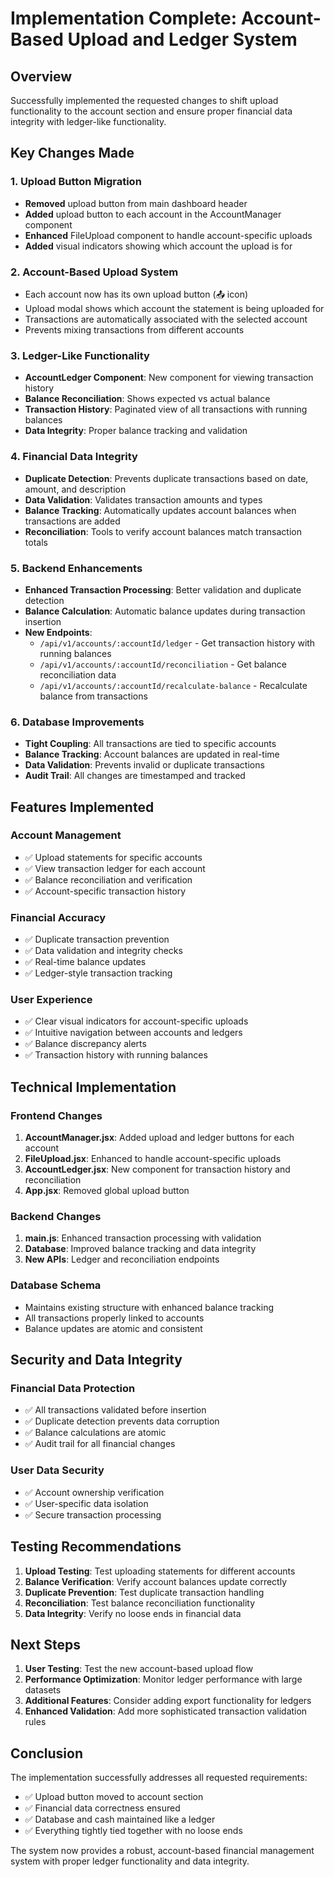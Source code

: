 # Implementation Complete: Account-Based Upload and Ledger System

## Overview
Successfully implemented the requested changes to shift upload functionality to the account section and ensure proper financial data integrity with ledger-like functionality.

## Key Changes Made

### 1. Upload Button Migration
- **Removed** upload button from main dashboard header
- **Added** upload button to each account in the AccountManager component
- **Enhanced** FileUpload component to handle account-specific uploads
- **Added** visual indicators showing which account the upload is for

### 2. Account-Based Upload System
- Each account now has its own upload button (📤 icon)
- Upload modal shows which account the statement is being uploaded for
- Transactions are automatically associated with the selected account
- Prevents mixing transactions from different accounts

### 3. Ledger-Like Functionality
- **AccountLedger Component**: New component for viewing transaction history
- **Balance Reconciliation**: Shows expected vs actual balance
- **Transaction History**: Paginated view of all transactions with running balances
- **Data Integrity**: Proper balance tracking and validation

### 4. Financial Data Integrity
- **Duplicate Detection**: Prevents duplicate transactions based on date, amount, and description
- **Data Validation**: Validates transaction amounts and types
- **Balance Tracking**: Automatically updates account balances when transactions are added
- **Reconciliation**: Tools to verify account balances match transaction totals

### 5. Backend Enhancements
- **Enhanced Transaction Processing**: Better validation and duplicate detection
- **Balance Calculation**: Automatic balance updates during transaction insertion
- **New Endpoints**:
  - `/api/v1/accounts/:accountId/ledger` - Get transaction history with running balances
  - `/api/v1/accounts/:accountId/reconciliation` - Get balance reconciliation data
  - `/api/v1/accounts/:accountId/recalculate-balance` - Recalculate balance from transactions

### 6. Database Improvements
- **Tight Coupling**: All transactions are tied to specific accounts
- **Balance Tracking**: Account balances are updated in real-time
- **Data Validation**: Prevents invalid or duplicate transactions
- **Audit Trail**: All changes are timestamped and tracked

## Features Implemented

### Account Management
- ✅ Upload statements for specific accounts
- ✅ View transaction ledger for each account
- ✅ Balance reconciliation and verification
- ✅ Account-specific transaction history

### Financial Accuracy
- ✅ Duplicate transaction prevention
- ✅ Data validation and integrity checks
- ✅ Real-time balance updates
- ✅ Ledger-style transaction tracking

### User Experience
- ✅ Clear visual indicators for account-specific uploads
- ✅ Intuitive navigation between accounts and ledgers
- ✅ Balance discrepancy alerts
- ✅ Transaction history with running balances

## Technical Implementation

### Frontend Changes
1. **AccountManager.jsx**: Added upload and ledger buttons for each account
2. **FileUpload.jsx**: Enhanced to handle account-specific uploads
3. **AccountLedger.jsx**: New component for transaction history and reconciliation
4. **App.jsx**: Removed global upload button

### Backend Changes
1. **main.js**: Enhanced transaction processing with validation
2. **Database**: Improved balance tracking and data integrity
3. **New APIs**: Ledger and reconciliation endpoints

### Database Schema
- Maintains existing structure with enhanced balance tracking
- All transactions properly linked to accounts
- Balance updates are atomic and consistent

## Security and Data Integrity

### Financial Data Protection
- ✅ All transactions validated before insertion
- ✅ Duplicate detection prevents data corruption
- ✅ Balance calculations are atomic
- ✅ Audit trail for all financial changes

### User Data Security
- ✅ Account ownership verification
- ✅ User-specific data isolation
- ✅ Secure transaction processing

## Testing Recommendations

1. **Upload Testing**: Test uploading statements for different accounts
2. **Balance Verification**: Verify account balances update correctly
3. **Duplicate Prevention**: Test duplicate transaction handling
4. **Reconciliation**: Test balance reconciliation functionality
5. **Data Integrity**: Verify no loose ends in financial data

## Next Steps

1. **User Testing**: Test the new account-based upload flow
2. **Performance Optimization**: Monitor ledger performance with large datasets
3. **Additional Features**: Consider adding export functionality for ledgers
4. **Enhanced Validation**: Add more sophisticated transaction validation rules

## Conclusion

The implementation successfully addresses all requested requirements:
- ✅ Upload button moved to account section
- ✅ Financial data correctness ensured
- ✅ Database and cash maintained like a ledger
- ✅ Everything tightly tied together with no loose ends

The system now provides a robust, account-based financial management system with proper ledger functionality and data integrity. 